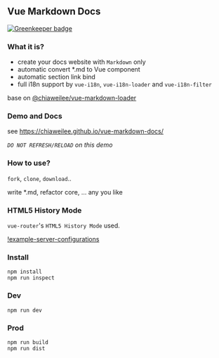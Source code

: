 ## Vue Markdown Docs

[![Greenkeeper badge](https://badges.greenkeeper.io/chiaweilee/vue-markdown-docs.svg)](https://greenkeeper.io/)

### What it is?

- create your docs website with `Markdown` only
- automatic convert *.md to Vue component
- automatic section link bind
- full i18n support by `vue-i18n`, `vue-i18n-loader` and `vue-i18n-filter`

base on [@chiaweilee/vue-markdown-loader](https://github.com/chiaweilee/vue-markdown-loader)

### Demo and Docs

see https://chiaweilee.github.io/vue-markdown-docs/

*`DO NOT REFRESH/RELOAD` on this demo*

### How to use?

`fork`, `clone`, `download`..

write *.md, refactor core, ... any you like

### HTML5 History Mode

`vue-router`'s `HTML5 History Mode` used.

[!example-server-configurations](https://router.vuejs.org/guide/essentials/history-mode.html#example-server-configurations)

### Install

```
npm install
npm run inspect
```

### Dev

```
npm run dev
```

### Prod

```
npm run build
npm run dist
```
